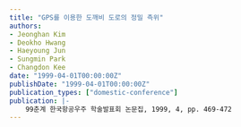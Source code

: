 ```yaml
---
title: "GPS를 이용한 도깨비 도로의 정밀 측위"
authors:
- Jeonghan Kim
- Deokho Hwang
- Haeyoung Jun
- Sungmin Park
- Changdon Kee
date: "1999-04-01T00:00:00Z"
publishDate: "1999-04-01T00:00:00Z"
publication_types: ["domestic-conference"]
publication: |-
    99춘계 한국항공우주 학술발표회 논문집, 1999, 4, pp. 469-472
---
```

